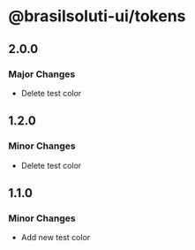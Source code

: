 # @brasilsoluti-ui/tokens

## 2.0.0

### Major Changes

- Delete test color

## 1.2.0

### Minor Changes

- Delete test color

## 1.1.0

### Minor Changes

- Add new test color
